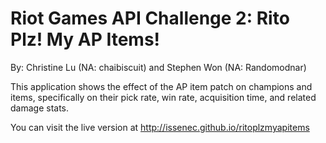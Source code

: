 Riot Games API Challenge 2: Rito Plz! My AP Items!
==============

By: Christine Lu (NA: chaibiscuit) and Stephen Won (NA: Randomodnar)

This application shows the effect of the AP item patch on champions and items, specifically on their pick rate,
win rate, acquisition time, and related damage stats.

You can visit the live version at http://issenec.github.io/ritoplzmyapitems
